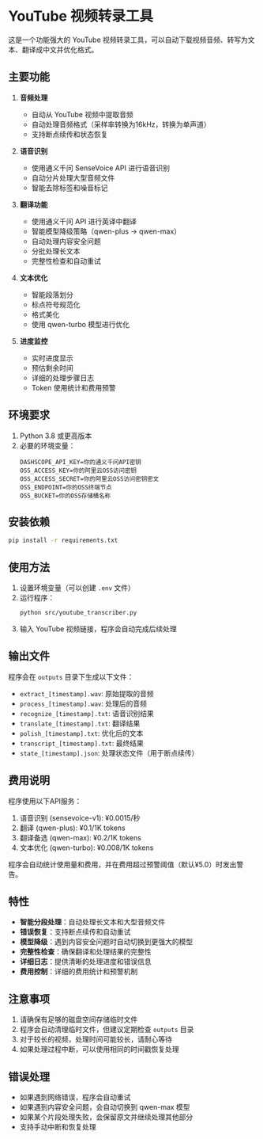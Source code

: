 # YouTube 视频转录工具

这是一个功能强大的 YouTube 视频转录工具，可以自动下载视频音频、转写为文本、翻译成中文并优化格式。

## 主要功能

1. **音频处理**
   - 自动从 YouTube 视频中提取音频
   - 自动处理音频格式（采样率转换为16kHz，转换为单声道）
   - 支持断点续传和状态恢复

2. **语音识别**
   - 使用通义千问 SenseVoice API 进行语音识别
   - 自动分片处理大型音频文件
   - 智能去除标签和噪音标记

3. **翻译功能**
   - 使用通义千问 API 进行英译中翻译
   - 智能模型降级策略（qwen-plus → qwen-max）
   - 自动处理内容安全问题
   - 分批处理长文本
   - 完整性检查和自动重试

4. **文本优化**
   - 智能段落划分
   - 标点符号规范化
   - 格式美化
   - 使用 qwen-turbo 模型进行优化

5. **进度监控**
   - 实时进度显示
   - 预估剩余时间
   - 详细的处理步骤日志
   - Token 使用统计和费用预警

## 环境要求

1. Python 3.8 或更高版本
2. 必要的环境变量：
   ```
   DASHSCOPE_API_KEY=你的通义千问API密钥
   OSS_ACCESS_KEY=你的阿里云OSS访问密钥
   OSS_ACCESS_SECRET=你的阿里云OSS访问密钥密文
   OSS_ENDPOINT=你的OSS终端节点
   OSS_BUCKET=你的OSS存储桶名称
   ```

## 安装依赖

```bash
pip install -r requirements.txt
```

## 使用方法

1. 设置环境变量（可以创建 `.env` 文件）
2. 运行程序：
   ```bash
   python src/youtube_transcriber.py
   ```
3. 输入 YouTube 视频链接，程序会自动完成后续处理

## 输出文件

程序会在 `outputs` 目录下生成以下文件：
- `extract_[timestamp].wav`: 原始提取的音频
- `process_[timestamp].wav`: 处理后的音频
- `recognize_[timestamp].txt`: 语音识别结果
- `translate_[timestamp].txt`: 翻译结果
- `polish_[timestamp].txt`: 优化后的文本
- `transcript_[timestamp].txt`: 最终结果
- `state_[timestamp].json`: 处理状态文件（用于断点续传）

## 费用说明

程序使用以下API服务：
1. 语音识别 (sensevoice-v1): ¥0.0015/秒
2. 翻译 (qwen-plus): ¥0.1/1K tokens
3. 翻译备选 (qwen-max): ¥0.2/1K tokens
4. 文本优化 (qwen-turbo): ¥0.008/1K tokens

程序会自动统计使用量和费用，并在费用超过预警阈值（默认¥5.0）时发出警告。

## 特性

- **智能分段处理**：自动处理长文本和大型音频文件
- **错误恢复**：支持断点续传和自动重试
- **模型降级**：遇到内容安全问题时自动切换到更强大的模型
- **完整性检查**：确保翻译和处理结果的完整性
- **详细日志**：提供清晰的处理进度和错误信息
- **费用控制**：详细的费用统计和预警机制

## 注意事项

1. 请确保有足够的磁盘空间存储临时文件
2. 程序会自动清理临时文件，但建议定期检查 `outputs` 目录
3. 对于较长的视频，处理时间可能较长，请耐心等待
4. 如果处理过程中断，可以使用相同的时间戳恢复处理

## 错误处理

- 如果遇到网络错误，程序会自动重试
- 如果遇到内容安全问题，会自动切换到 qwen-max 模型
- 如果某个片段处理失败，会保留原文并继续处理其他部分
- 支持手动中断和恢复处理 
